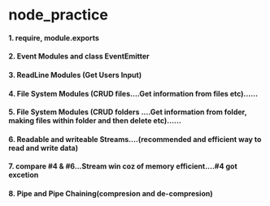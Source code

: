 # node_practice
#### 1. require, module.exports
#### 2. Event Modules and class EventEmitter
#### 3. ReadLine Modules (Get Users Input)
#### 4. File System Modules (CRUD  files....Get information from files etc)......
#### 5. File System Modules (CRUD folders ....Get information from folder, making files within folder and then delete  etc)......
#### 6. Readable and writeable Streams....(recommended and efficient way to read and write data)
#### 7. compare #4 & #6...Stream win coz of memory efficient....#4 got excetion
#### 8. Pipe and Pipe Chaining(compresion and de-compresion) 



